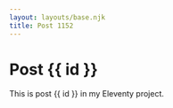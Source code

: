 ```yaml
---
layout: layouts/base.njk
title: Post 1152
---
```


# Post {{ id }}

This is post {{ id }} in my Eleventy project.
